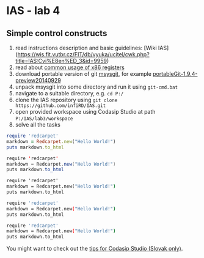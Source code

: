 IAS - lab 4
===========
Simple control constructs
-------------------------

1. read instructions description and basic guidelines: [Wiki IAS] (https://wis.fit.vutbr.cz/FIT/db/vyuka/ucitel/cwk.php?title=IAS:Cvi%E8en%ED_3&id=9959)
2. read about [common usage of x86 registers](http://www.eecg.toronto.edu/~amza/www.mindsec.com/files/x86regs.html)
3. download portable version of git [msysgit](https://github.com/msysgit/msysgit/releases), for example [portableGit-1.9.4-preview20140929](https://github.com/msysgit/msysgit/releases/download/Git-1.9.4-preview20140929/PortableGit-1.9.4-preview20140929.7z)
4. unpack msysgit into some directory and run it using `git-cmd.bat`
5. navigate to a suitable directory, e.g. `cd P:/`
6. clone the IAS repository using `git clone https://github.com/infiRD/IAS.git`
7. open provided workspace using Codasip Studio at path `P:/IAS/lab3/workspace`
8. solve all the tasks


```ruby
require 'redcarpet'
markdown = Redcarpet.new("Hello World!")
puts markdown.to_html
```

```java
require 'redcarpet'
markdown = Redcarpet.new("Hello World!")
puts markdown.to_html
```

```cmd
require 'redcarpet'
markdown = Redcarpet.new("Hello World!")
puts markdown.to_html
```

```bash
require 'redcarpet'
markdown = Redcarpet.new("Hello World!")
puts markdown.to_html
```

```sh
require 'redcarpet'
markdown = Redcarpet.new("Hello World!")
puts markdown.to_html
```





You might want to check out the [tips for Codasip Studio (Slovak only)](https://www.evernote.com/shard/s373/sh/b3ae5877-6faf-461d-9310-37daf9322f16/8033abc217738785).

